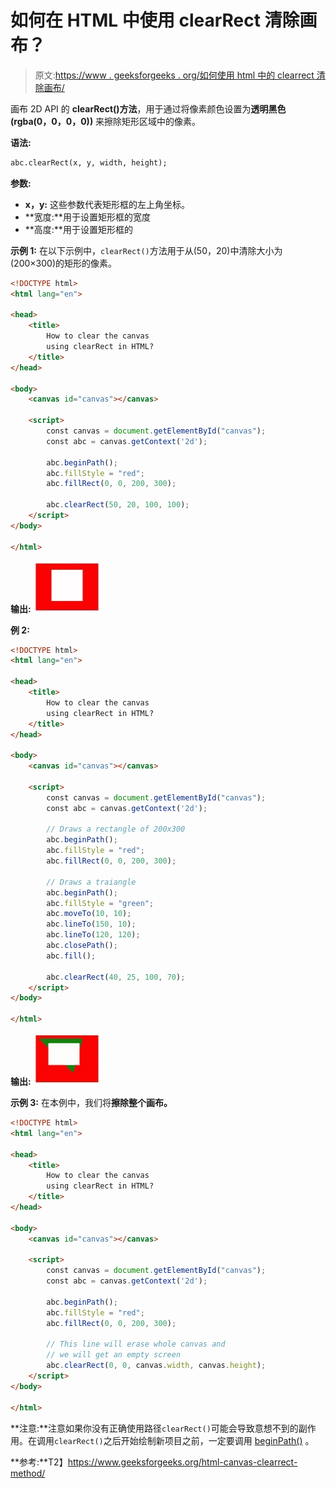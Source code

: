 # 如何在 HTML 中使用 clearRect 清除画布？

> 原文:[https://www . geeksforgeeks . org/如何使用 html 中的 clearrect 清除画布/](https://www.geeksforgeeks.org/how-to-clear-the-canvas-using-clearrect-in-html/)

画布 2D API 的 **clearRect()方法**，用于通过将像素颜色设置为**透明黑色(rgba(0，0，0，0))** 来擦除矩形区域中的像素。

**语法:**

```html
abc.clearRect(x, y, width, height);
```

**参数:**

*   **x，y:** 这些参数代表矩形框的左上角坐标。
*   **宽度:**用于设置矩形框的宽度
*   **高度:**用于设置矩形框的

**示例 1:** 在以下示例中，`clearRect()`方法用于从(50，20)中清除大小为(200×300)的矩形的像素。

```html
<!DOCTYPE html>
<html lang="en">

<head>
    <title>
        How to clear the canvas
        using clearRect in HTML?
    </title>
</head>

<body>
    <canvas id="canvas"></canvas>

    <script>
        const canvas = document.getElementById("canvas");
        const abc = canvas.getContext('2d');

        abc.beginPath();
        abc.fillStyle = "red";
        abc.fillRect(0, 0, 200, 300);

        abc.clearRect(50, 20, 100, 100);
    </script>
</body>

</html>
```

**输出:**
![](img/3cd7f42afba5998352edc1daa34c0dd6.png)

**例 2:**

```html
<!DOCTYPE html>
<html lang="en">

<head>
    <title>
        How to clear the canvas
        using clearRect in HTML?
    </title>
</head>

<body>
    <canvas id="canvas"></canvas>

    <script>
        const canvas = document.getElementById("canvas");
        const abc = canvas.getContext('2d');

        // Draws a rectangle of 200x300
        abc.beginPath();
        abc.fillStyle = "red";
        abc.fillRect(0, 0, 200, 300);

        // Draws a traiangle
        abc.beginPath();
        abc.fillStyle = "green";
        abc.moveTo(10, 10);
        abc.lineTo(150, 10);
        abc.lineTo(120, 120);
        abc.closePath();
        abc.fill();

        abc.clearRect(40, 25, 100, 70);
    </script>
</body>

</html>
```

**输出:**
![](img/0742ca584e0bcdb9a37e29eb00274fb0.png)

**示例 3:** 在本例中，我们将**擦除整个画布。**

```html
<!DOCTYPE html>
<html lang="en">

<head>
    <title>
        How to clear the canvas
        using clearRect in HTML?
    </title>
</head>

<body>
    <canvas id="canvas"></canvas>

    <script>
        const canvas = document.getElementById("canvas");
        const abc = canvas.getContext('2d');

        abc.beginPath();
        abc.fillStyle = "red";
        abc.fillRect(0, 0, 200, 300);

        // This line will erase whole canvas and
        // we will get an empty screen
        abc.clearRect(0, 0, canvas.width, canvas.height);
    </script>
</body>

</html>
```

**注意:**注意如果你没有正确使用路径`clearRect()`可能会导致意想不到的副作用。在调用`clearRect()`之后开始绘制新项目之前，一定要调用 [beginPath()](https://developer.mozilla.org/en-US/docs/Web/API/CanvasRenderingContext2D/beginPath) 。

**参考:**T2】https://www.geeksforgeeks.org/html-canvas-clearrect-method/
